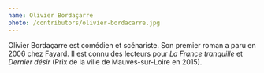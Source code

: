 ```yaml
---
name: Olivier Bordaçarre
photo: /contributors/olivier-bordacarre.jpg
---
```


Olivier Bordaçarre est comédien et scénariste. Son premier roman a paru en 2006 chez Fayard. Il est connu des lecteurs pour *La France tranquille* et *Dernier désir* (Prix de la ville de Mauves-sur-Loire en
2015\).
